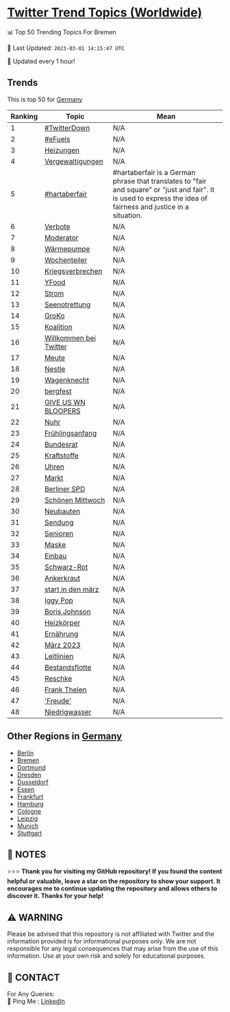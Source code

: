 [Twitter Trend Topics (Worldwide)](https://github.com/ErcinDedeoglu/Twitter-Trend-Topics)
==========


📊 Top 50 Trending Topics For Bremen

📆 Last Updated: `2023-03-01 14:15:47 UTC`

🔧 Updated every 1 hour!


## Trends

This is top 50 for [Germany](</Germany>)

| Ranking | Topic | Mean |
| ------- | ------------ | ------------ |
| 1 | [#TwitterDown](http://twitter.com/search?q=%23TwitterDown) | N/A |
| 2 | [#eFuels](http://twitter.com/search?q=%23eFuels) | N/A |
| 3 | [Heizungen](http://twitter.com/search?q=Heizungen) | N/A |
| 4 | [Vergewaltigungen](http://twitter.com/search?q=Vergewaltigungen) | N/A |
| 5 | [#hartaberfair](http://twitter.com/search?q=%23hartaberfair) | #hartaberfair is a German phrase that translates to "fair and square" or "just and fair". It is used to express the idea of fairness and justice in a situation. |
| 6 | [Verbote](http://twitter.com/search?q=Verbote) | N/A |
| 7 | [Moderator](http://twitter.com/search?q=Moderator) | N/A |
| 8 | [Wärmepumpe](http://twitter.com/search?q=W%c3%a4rmepumpe) | N/A |
| 9 | [Wochenteiler](http://twitter.com/search?q=Wochenteiler) | N/A |
| 10 | [Kriegsverbrechen](http://twitter.com/search?q=Kriegsverbrechen) | N/A |
| 11 | [YFood](http://twitter.com/search?q=YFood) | N/A |
| 12 | [Strom](http://twitter.com/search?q=Strom) | N/A |
| 13 | [Seenotrettung](http://twitter.com/search?q=Seenotrettung) | N/A |
| 14 | [GroKo](http://twitter.com/search?q=GroKo) | N/A |
| 15 | [Koalition](http://twitter.com/search?q=Koalition) | N/A |
| 16 | [Willkommen bei Twitter](http://twitter.com/search?q=Willkommen+bei+Twitter) | N/A |
| 17 | [Meute](http://twitter.com/search?q=Meute) | N/A |
| 18 | [Nestle](http://twitter.com/search?q=Nestle) | N/A |
| 19 | [Wagenknecht](http://twitter.com/search?q=Wagenknecht) | N/A |
| 20 | [bergfest](http://twitter.com/search?q=bergfest) | N/A |
| 21 | [GIVE US WN BLOOPERS](http://twitter.com/search?q=GIVE+US+WN+BLOOPERS) | N/A |
| 22 | [Nuhr](http://twitter.com/search?q=Nuhr) | N/A |
| 23 | [Frühlingsanfang](http://twitter.com/search?q=Fr%c3%bchlingsanfang) | N/A |
| 24 | [Bundesrat](http://twitter.com/search?q=Bundesrat) | N/A |
| 25 | [Kraftstoffe](http://twitter.com/search?q=Kraftstoffe) | N/A |
| 26 | [Uhren](http://twitter.com/search?q=Uhren) | N/A |
| 27 | [Markt](http://twitter.com/search?q=Markt) | N/A |
| 28 | [Berliner SPD](http://twitter.com/search?q=Berliner+SPD) | N/A |
| 29 | [Schönen Mittwoch](http://twitter.com/search?q=Sch%c3%b6nen+Mittwoch) | N/A |
| 30 | [Neubauten](http://twitter.com/search?q=Neubauten) | N/A |
| 31 | [Sendung](http://twitter.com/search?q=Sendung) | N/A |
| 32 | [Senioren](http://twitter.com/search?q=Senioren) | N/A |
| 33 | [Maske](http://twitter.com/search?q=Maske) | N/A |
| 34 | [Einbau](http://twitter.com/search?q=Einbau) | N/A |
| 35 | [Schwarz-Rot](http://twitter.com/search?q=Schwarz-Rot) | N/A |
| 36 | [Ankerkraut](http://twitter.com/search?q=Ankerkraut) | N/A |
| 37 | [start in den märz](http://twitter.com/search?q=start+in+den+m%c3%a4rz) | N/A |
| 38 | [Iggy Pop](http://twitter.com/search?q=Iggy+Pop) | N/A |
| 39 | [Boris Johnson](http://twitter.com/search?q=Boris+Johnson) | N/A |
| 40 | [Heizkörper](http://twitter.com/search?q=Heizk%c3%b6rper) | N/A |
| 41 | [Ernährung](http://twitter.com/search?q=Ern%c3%a4hrung) | N/A |
| 42 | [März 2023](http://twitter.com/search?q=M%c3%a4rz+2023) | N/A |
| 43 | [Leitlinien](http://twitter.com/search?q=Leitlinien) | N/A |
| 44 | [Bestandsflotte](http://twitter.com/search?q=Bestandsflotte) | N/A |
| 45 | [Reschke](http://twitter.com/search?q=Reschke) | N/A |
| 46 | [Frank Thelen](http://twitter.com/search?q=Frank+Thelen) | N/A |
| 47 | ['Freude'](http://twitter.com/search?q=%27Freude%27) | N/A |
| 48 | [Niedrigwasser](http://twitter.com/search?q=Niedrigwasser) | N/A |



## Other Regions in [Germany](</Germany>)

* [Berlin](</Germany/Berlin.md>)
* [Bremen](</Germany/Bremen.md>)
* [Dortmund](</Germany/Dortmund.md>)
* [Dresden](</Germany/Dresden.md>)
* [Dusseldorf](</Germany/Dusseldorf.md>)
* [Essen](</Germany/Essen.md>)
* [Frankfurt](</Germany/Frankfurt.md>)
* [Hamburg](</Germany/Hamburg.md>)
* [Cologne](</Germany/Cologne.md>)
* [Leipzig](</Germany/Leipzig.md>)
* [Munich](</Germany/Munich.md>)
* [Stuttgart](</Germany/Stuttgart.md>)



## 📝 NOTES

⭐⭐⭐ **Thank you for visiting my GitHub repository! If you found the content helpful or valuable, leave a star on the repository to show your support. It encourages me to continue updating the repository and allows others to discover it. Thanks for your help!**


## ⚠️ WARNING

Please be advised that this repository is not affiliated with Twitter and the information provided is for informational purposes only. We are not responsible for any legal consequences that may arise from the use of this information. Use at your own risk and solely for educational purposes.


## 📨 CONTACT

 For Any Queries:  
            🏓 Ping Me : [LinkedIn](https://www.linkedin.com/in/ercindedeoglu/)
